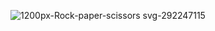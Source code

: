 
![1200px-Rock-paper-scissors svg-292247115](https://github.com/user-attachments/assets/5e4bc4b3-7fdb-4f07-a3cd-a3815ed6bff2)
